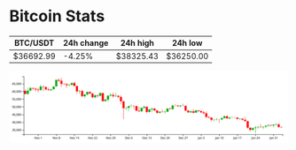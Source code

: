 # Bitcoin Stats

BTC/USDT|24h change|24h high|24h low|
|---|---|---|---|
|$36692.99|-4.25%|$38325.43|$36250.00|

<img src="./chart.svg">
